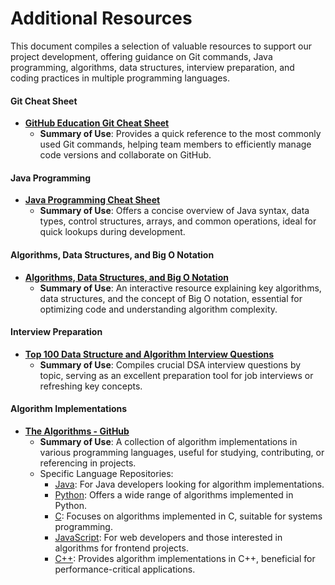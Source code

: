 # Additional Resources

This document compiles a selection of valuable resources to support our project development, offering guidance on Git commands, Java programming, algorithms, data structures, interview preparation, and coding practices in multiple programming languages.

#### Git Cheat Sheet
- **[GitHub Education Git Cheat Sheet](https://education.github.com/git-cheat-sheet-education.pdf)**
  - **Summary of Use**: Provides a quick reference to the most commonly used Git commands, helping team members to efficiently manage code versions and collaborate on GitHub.

#### Java Programming
- **[Java Programming Cheat Sheet](https://introcs.cs.princeton.edu/java/11cheatsheet/)**
  - **Summary of Use**: Offers a concise overview of Java syntax, data types, control structures, arrays, and common operations, ideal for quick lookups during development.

#### Algorithms, Data Structures, and Big O Notation
- **[Algorithms, Data Structures, and Big O Notation](https://cooervo.github.io/Algorithms-DataStructures-BigONotation/)**
  - **Summary of Use**: An interactive resource explaining key algorithms, data structures, and the concept of Big O notation, essential for optimizing code and understanding algorithm complexity.

#### Interview Preparation
- **[Top 100 Data Structure and Algorithm Interview Questions](https://www.geeksforgeeks.org/top-100-data-structure-and-algorithms-dsa-interview-questions-topic-wise/)**
  - **Summary of Use**: Compiles crucial DSA interview questions by topic, serving as an excellent preparation tool for job interviews or refreshing key concepts.

#### Algorithm Implementations
- **[The Algorithms - GitHub](https://github.com/TheAlgorithms)**
  - **Summary of Use**: A collection of algorithm implementations in various programming languages, useful for studying, contributing, or referencing in projects.
  - Specific Language Repositories:
    - [Java](https://github.com/TheAlgorithms/Java): For Java developers looking for algorithm implementations.
    - [Python](https://github.com/TheAlgorithms/Python): Offers a wide range of algorithms implemented in Python.
    - [C](https://github.com/TheAlgorithms/C): Focuses on algorithms implemented in C, suitable for systems programming.
    - [JavaScript](https://github.com/TheAlgorithms/JavaScript): For web developers and those interested in algorithms for frontend projects.
    - [C++](https://github.com/TheAlgorithms/C-Plus-Plus): Provides algorithm implementations in C++, beneficial for performance-critical applications.
